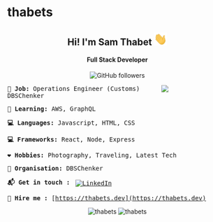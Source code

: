 # thabets

<div align="center">

## Hi! I'm Sam Thabet <img src="https://raw.githubusercontent.com/thabets/thabets/master/wave.gif" width="30px">

#### Full Stack Developer

![GitHub followers](https://img.shields.io/github/followers/thabets?style=social)

</div>
<samp>
<img src="https://raw.githubusercontent.com/thabets/thabets/master/profile.jpeg" width="30%" align="right">

**:gem: Job:** Operations Engineer (Customs) DBSChenker

**:school_satchel: Learning:** AWS, GraphQL

**:computer: Languages:** Javascript, HTML, CSS

**:computer: Frameworks:** React, Node, Express

**:heart: Hobbies:** Photography, Traveling, Latest Tech

**:office: Organisation:** DBSChenker

**:mailbox_with_mail: Get in touch :**
<a href="https://www.linkedin.com/in/sallam-thabet-93418518a/">
<img src="https://raw.githubusercontent.com/MikeCodesDotNET/MikeCodesDotNET/a8abbf37441f3253f74ea255a47f289208d7568c/Resources/linkedIn.svg" alt="LinkedIn" style="vertical-align:top; margin:4px">
</a>

**:briefcase: Hire me :** [https://thabets.dev](https://thabets.dev)

</samp>

<div align="center">

<img src="https://github-readme-stats.vercel.app/api/top-langs/?username=thabets&layout=compact&hide=html" alt="thabets" />
<img src="https://github-readme-stats.vercel.app/api?username=thabets&show_icons=true" alt="thabets" />
